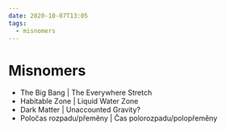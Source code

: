 ```yaml
---
date: 2020-10-07T13:05
tags:
  - misnomers
---
```


# Misnomers

* The Big Bang | The Everywhere Stretch
* Habitable Zone | Liquid Water Zone
* Dark Matter | Unaccounted Gravity?
* Poločas rozpadu/přeměny | Čas polorozpadu/polopřeměny
